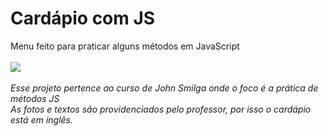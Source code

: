 <h1>Cardápio com JS</h1>
Menu feito para praticar alguns métodos em JavaScript
<br><br>
<img src='assets/to_readme/teste.gif'>
<br><br>
<em>Esse projeto pertence ao curso de John Smilga onde o foco é a prática de métodos JS</em><br>
<em>As fotos e textos são providenciados pelo professor, por isso o cardápio está em inglês.</em>
